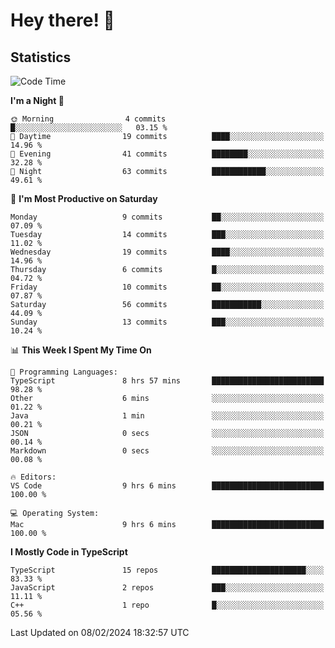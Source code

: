 # Hey there! 👋


## Statistics
<!--START_SECTION:waka-->
![Code Time](http://img.shields.io/badge/Code%20Time-133%20hrs%2050%20mins-blue)

**I'm a Night 🦉** 

```text
🌞 Morning                4 commits           █░░░░░░░░░░░░░░░░░░░░░░░░   03.15 % 
🌆 Daytime                19 commits          ████░░░░░░░░░░░░░░░░░░░░░   14.96 % 
🌃 Evening                41 commits          ████████░░░░░░░░░░░░░░░░░   32.28 % 
🌙 Night                  63 commits          ████████████░░░░░░░░░░░░░   49.61 % 
```
📅 **I'm Most Productive on Saturday** 

```text
Monday                   9 commits           ██░░░░░░░░░░░░░░░░░░░░░░░   07.09 % 
Tuesday                  14 commits          ███░░░░░░░░░░░░░░░░░░░░░░   11.02 % 
Wednesday                19 commits          ████░░░░░░░░░░░░░░░░░░░░░   14.96 % 
Thursday                 6 commits           █░░░░░░░░░░░░░░░░░░░░░░░░   04.72 % 
Friday                   10 commits          ██░░░░░░░░░░░░░░░░░░░░░░░   07.87 % 
Saturday                 56 commits          ███████████░░░░░░░░░░░░░░   44.09 % 
Sunday                   13 commits          ███░░░░░░░░░░░░░░░░░░░░░░   10.24 % 
```


📊 **This Week I Spent My Time On** 

```text
💬 Programming Languages: 
TypeScript               8 hrs 57 mins       █████████████████████████   98.28 % 
Other                    6 mins              ░░░░░░░░░░░░░░░░░░░░░░░░░   01.22 % 
Java                     1 min               ░░░░░░░░░░░░░░░░░░░░░░░░░   00.21 % 
JSON                     0 secs              ░░░░░░░░░░░░░░░░░░░░░░░░░   00.14 % 
Markdown                 0 secs              ░░░░░░░░░░░░░░░░░░░░░░░░░   00.08 % 

🔥 Editors: 
VS Code                  9 hrs 6 mins        █████████████████████████   100.00 % 

💻 Operating System: 
Mac                      9 hrs 6 mins        █████████████████████████   100.00 % 
```

**I Mostly Code in TypeScript** 

```text
TypeScript               15 repos            █████████████████████░░░░   83.33 % 
JavaScript               2 repos             ███░░░░░░░░░░░░░░░░░░░░░░   11.11 % 
C++                      1 repo              █░░░░░░░░░░░░░░░░░░░░░░░░   05.56 % 
```




 Last Updated on 08/02/2024 18:32:57 UTC
<!--END_SECTION:waka-->

